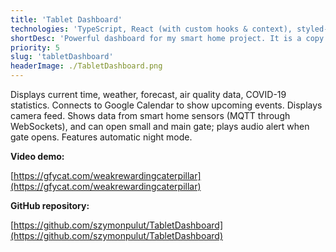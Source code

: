 ```yaml
---
title: 'Tablet Dashboard'
technologies: 'TypeScript, React (with custom hooks & context), styled-components, Google API, MQTT'
shortDesc: 'Powerful dashboard for my smart home project. It is a copy of Tablet Dashboard Legacy, refreshed and rebuilt in React. I focused on using custom hooks with Context API as a replacement for Redux.'
priority: 5
slug: 'tabletDashboard'
headerImage: ./TabletDashboard.png
---
```


Displays current time, weather, forecast, air quality data, COVID-19 statistics. Connects to Google Calendar to show upcoming events. Displays camera feed. Shows data from smart home sensors (MQTT through WebSockets), and can open small and main gate; plays audio alert when gate opens. Features automatic night mode.

**Video demo:**

[https://gfycat.com/weakrewardingcaterpillar](https://gfycat.com/weakrewardingcaterpillar)

**GitHub repository:**

[https://github.com/szymonpulut/TabletDashboard](https://github.com/szymonpulut/TabletDashboard)
